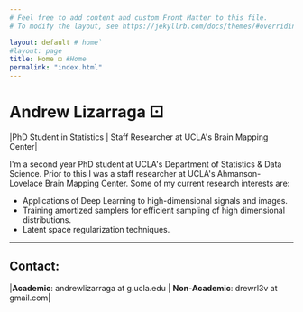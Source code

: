 ```yaml
---
# Feel free to add content and custom Front Matter to this file.
# To modify the layout, see https://jekyllrb.com/docs/themes/#overriding-theme-defaults

layout: default # home`
#layout: page
title: Home ⚀ #Home
permalink: "index.html"
---
```


# Andrew Lizarraga ⚀

|PhD Student in Statistics | Staff Researcher at UCLA's Brain Mapping Center|

I'm a second year PhD student at UCLA's Department of Statistics & Data Science. 
Prior to this I was a staff researcher at UCLA's Ahmanson-Lovelace Brain Mapping Center.
Some of my current research interests are:

* Applications of Deep Learning to high-dimensional signals and images.
* Training amortized samplers for efficient sampling of high dimensional distributions.
* Latent space regularization techniques.

---
## Contact:

|**Academic**: andrewlizarraga at g.ucla.edu | **Non-Academic**: drewrl3v at gmail.com|